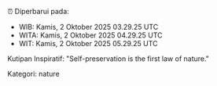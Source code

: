 ⏰ Diperbarui pada:
- WIB: Kamis, 2 Oktober 2025 03.29.25 UTC
- WITA: Kamis, 2 Oktober 2025 04.29.25 UTC
- WIT: Kamis, 2 Oktober 2025 05.29.25 UTC

Kutipan Inspiratif:
"Self-preservation is the first law of nature."


Kategori: nature

